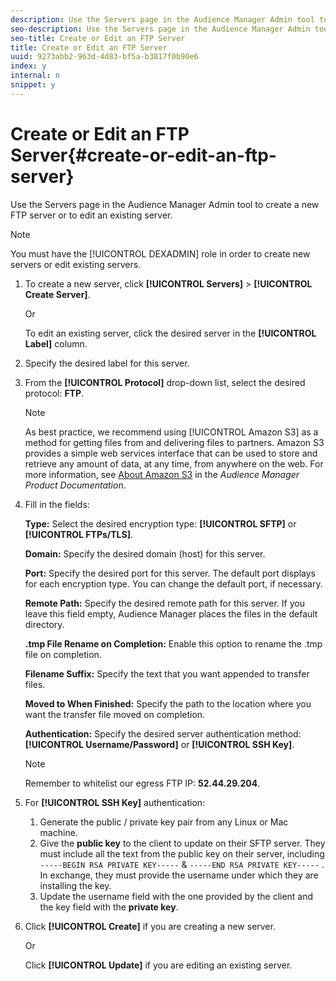 ```yaml
---
description: Use the Servers page in the Audience Manager Admin tool to create a new FTP server or to edit an existing server.
seo-description: Use the Servers page in the Audience Manager Admin tool to create a new FTP server or to edit an existing server.
seo-title: Create or Edit an FTP Server
title: Create or Edit an FTP Server
uuid: 9273abb2-963d-4d83-bf5a-b3817f0b90e6
index: y
internal: n
snippet: y
---
```


# Create or Edit an FTP Server{#create-or-edit-an-ftp-server}

Use the Servers page in the Audience Manager Admin tool to create a new FTP server or to edit an existing server.

>[!NOTE]
>
>You must have the [!UICONTROL DEXADMIN] role in order to create new servers or edit existing servers.

1. To create a new server, click **[!UICONTROL Servers]** > **[!UICONTROL Create Server]**.

   Or

   To edit an existing server, click the desired server in the **[!UICONTROL Label]** column.
1. Specify the desired label for this server.
1. From the **[!UICONTROL Protocol]** drop-down list, select the desired protocol: **FTP**.

   >[!NOTE]
   >
   >As best practice, we recommend using [!UICONTROL Amazon S3] as a method for getting files from and delivering files to partners. Amazon S3 provides a simple web services interface that can be used to store and retrieve any amount of data, at any time, from anywhere on the web. For more information, see [About Amazon S3](https://microsite.omniture.com/t2/help/en_US/demdex/index.html#About_Amazon_S3) in the *Audience Manager Product Documentation*.

1. Fill in the fields:

   **Type:** Select the desired encryption type: **[!UICONTROL SFTP]** or **[!UICONTROL FTPs/TLS]**.

   **Domain:** Specify the desired domain (host) for this server.

   **Port:** Specify the desired port for this server. The default port displays for each encryption type. You can change the default port, if necessary.

   **Remote Path:** Specify the desired remote path for this server. If you leave this field empty, Audience Manager places the files in the default directory.

   **.tmp File Rename on Completion:** Enable this option to rename the .tmp file on completion.

   **Filename Suffix:** Specify the text that you want appended to transfer files.

   **Moved to When Finished:** Specify the path to the location where you want the transfer file moved on completion.

   **Authentication:** Specify the desired server authentication method: **[!UICONTROL Username/Password]** or **[!UICONTROL SSH Key]**.

   >[!NOTE]
   >
   >Remember to whitelist our egress FTP IP: **52.44.29.204**.

1. For **[!UICONTROL SSH Key]** authentication:
   1. Generate the public / private key pair from any Linux or Mac machine.
   2. Give the **public key** to the client to update on their SFTP server. They must include all the text from the public key on their server, including `-----BEGIN RSA PRIVATE KEY-----` & `-----END RSA PRIVATE KEY-----` . In exchange, they must provide the username under which they are installing the key.
   3. Update the username field with the one provided by the client and the key field with the **private key**.
1. Click **[!UICONTROL Create]** if you are creating a new server.

   Or

   Click **[!UICONTROL Update]** if you are editing an existing server.
